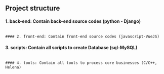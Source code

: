 ## Project structure
#### 1. back-end: Contain back-end source codes (python - Django)
```

#### 2. front-end: Contain front-end source codes (javascript-VueJS)
```

#### 3. scripts: Contain all scripts to create Database (sql-MySQL)
```

#### 4. tools: Contain all tools to process core businesses (C/C++, Helena)
```

